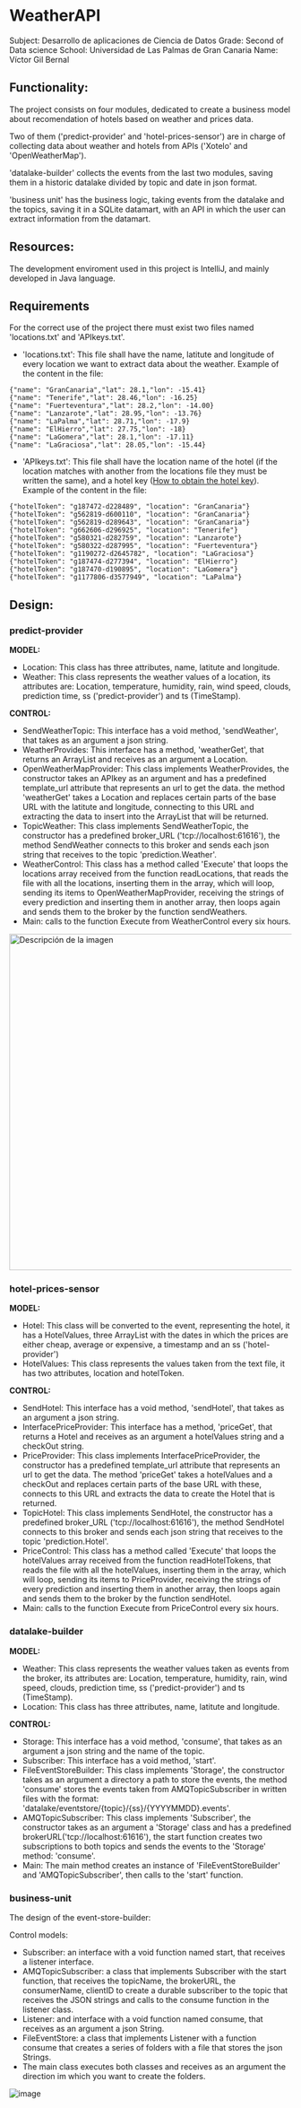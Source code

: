 # WeatherAPI

Subject: Desarrollo de aplicaciones de Ciencia de Datos
Grade: Second of Data science
School: Universidad de Las Palmas de Gran Canaria
Name: Víctor Gil Bernal

## Functionality:

The project consists on four modules, dedicated to create a business model about recomendation of hotels based on weather and prices data.

Two of them ('predict-provider' and 'hotel-prices-sensor') are in charge of collecting data about weather and hotels from APIs ('Xotelo' and 'OpenWeatherMap').

'datalake-builder' collects the events from the last two modules, saving them in a historic datalake divided by topic and date in json format.

'business unit' has the business logic, taking events from the datalake and the topics, saving it in a SQLite datamart, with an API in which the user can extract information from the datamart.

## Resources:

The development enviroment used in this project is IntelliJ, and mainly developed in Java language.

 ## Requirements

For the correct use of the project there must exist two files named 'locations.txt' and 'APIkeys.txt'.

* 'locations.txt': This file shall have the name, latitute and longitude of every location we want to extract data about the weather. Example of the content in the file:
```
{"name": "GranCanaria","lat": 28.1,"lon": -15.41}
{"name": "Tenerife","lat": 28.46,"lon": -16.25}
{"name": "Fuerteventura","lat": 28.2,"lon": -14.00}
{"name": "Lanzarote","lat": 28.95,"lon": -13.76}
{"name": "LaPalma","lat": 28.71,"lon": -17.9}
{"name": "ElHierro","lat": 27.75,"lon": -18}
{"name": "LaGomera","lat": 28.1,"lon": -17.11}
{"name": "LaGraciosa","lat": 28.05,"lon": -15.44}
```

* 'APIkeys.txt': This file shall have the location name of the hotel (if the location matches with another from the locations file they must be written the same), and a hotel key ([How to obtain the hotel key](https://xotelo.com/how-to-get-hotel-key.html)). Example of the content in the file:
```
{"hotelToken": "g187472-d228489", "location": "GranCanaria"}
{"hotelToken": "g562819-d600110", "location": "GranCanaria"}
{"hotelToken": "g562819-d289643", "location": "GranCanaria"}
{"hotelToken": "g662606-d296925", "location": "Tenerife"}
{"hotelToken": "g580321-d282759", "location": "Lanzarote"}
{"hotelToken": "g580322-d287995", "location": "Fuerteventura"}
{"hotelToken": "g1190272-d2645782", "location": "LaGraciosa"}
{"hotelToken": "g187474-d277394", "location": "ElHierro"}
{"hotelToken": "g187470-d190895", "location": "LaGomera"}
{"hotelToken": "g1177806-d3577949", "location": "LaPalma"}
```

## Design:

### predict-provider

**MODEL:**
* Location: This class has three attributes, name, latitute and longitude.
* Weather: This class represents the weather values of a location, its attributes are: Location, temperature, humidity, rain, wind speed, clouds, prediction time, ss ('predict-provider') and ts (TimeStamp).

**CONTROL:**
* SendWeatherTopic: This interface has a void method, 'sendWeather', that takes as an argument a json string.
* WeatherProvides: This interface has a method, 'weatherGet', that returns an ArrayList<String> and receives as an argument a Location.
* OpenWeatherMapProvider: This class implements WeatherProvides, the constructor takes an APIkey as an argument and has a predefined template_url attribute that represents an url to get the data. the method 'weatherGet' takes a Location and replaces certain parts of the base URL with the latitute and longitude, connecting to this URL and extracting the data to insert into the ArrayList that will be returned.
* TopicWeather: This class implements SendWeatherTopic, the constructor has a predefined broker_URL ('tcp://localhost:61616'), the method SendWeather connects to this broker and sends each json string that receives to the topic 'prediction.Weather'.
* WeatherControl: This class has a method called 'Execute' that loops the locations array received from the function readLocations, that reads the file with all the locations, inserting them in the array, which will loop, sending its items to OpenWeatherMapProvider, receiving the strings of every prediction and inserting them in another array, then loops again and sends them to the broker by the function sendWeathers.
* Main: calls to the function Execute from WeatherControl every six hours.

<img src="https://github.com/BeepBoopVictor/WeatherAPI/assets/145380029/ab3d4214-e820-4086-876b-7558611a6b23" alt="Descripción de la imagen" width="900" height="600">

### hotel-prices-sensor

**MODEL:**
* Hotel: This class will be converted to the event, representing the hotel, it has a HotelValues, three ArrayList<String> with the dates in which the prices are either cheap, average or expensive, a timestamp and an ss ('hotel-provider')
* HotelValues: This class represents the values taken from the text file, it has two attributes, location and hotelToken.

**CONTROL:**
* SendHotel: This interface has a void method, 'sendHotel', that takes as an argument a json string.
* InterfacePriceProvider: This interface has a method, 'priceGet', that returns a Hotel and receives as an argument a hotelValues string and a checkOut string.
* PriceProvider: This class implements InterfacePriceProvider, the constructor has a predefined template_url attribute that represents an url to get the data. The method 'priceGet' takes a hotelValues and a checkOut and replaces certain parts of the base URL with these, connects to this URL and extracts the data to create the Hotel that is returned.
* TopicHotel: This class implements SendHotel, the constructor has a predefined broker_URL ('tcp://localhost:61616'), the method SendHotel connects to this broker and sends each json string that receives to the topic 'prediction.Hotel'.
* PriceControl: This class has a method called 'Execute' that loops the hotelValues array received from the function readHotelTokens, that reads the file with all the hotelValues, inserting them in the array, which will loop, sending its items to PriceProvider, receiving the strings of every prediction and inserting them in another array, then loops again and sends them to the broker by the function sendHotel.
* Main: calls to the function Execute from PriceControl every six hours.

### datalake-builder

**MODEL:**

* Weather: This class represents the weather values taken as events from the broker, its attributes are: Location, temperature, humidity, rain, wind speed, clouds, prediction time, ss ('predict-provider') and ts (TimeStamp).
* Location: This class has three attributes, name, latitute and longitude.

**CONTROL:**

* Storage: This interface has a void method, 'consume', that takes as an argument a json string and the name of the topic.
* Subscriber: This interface has a void method, 'start'.
* FileEventStoreBuilder: This class implements 'Storage', the constructor takes as an argument a directory a path to store the events, the method 'consume' stores the events taken from AMQTopicSubscriber in written files with the format: 'datalake/eventstore/{topic}/{ss}/{YYYYMMDD}.events'.
* AMQTopicSubscriber: This class implements 'Subscriber', the constructor takes as an argument a 'Storage' class and has a predefined brokerURL('tcp://localhost:61616'), the start function creates two subscriptions to both topics and sends the events to the 'Storage' method: 'consume'. 
* Main: The main method creates an instance of 'FileEventStoreBuilder' and 'AMQTopicSubscriber', then calls to the 'start' function.

### business-unit




The design of the event-store-builder:

Control models:
  - Subscriber: an interface with a void function named start, that receives a listener interface.
  - AMQTopicSubscriber: a class that implements Subscriber with the start function, that receives the topicName, the brokerURL, the consumerName, clientID to create a durable subscriber to the topic that receives the JSON strings and calls to the consume function in the listener class.
  - Listener: and interface with a void function named consume, that receives as an argument a json String.
  - FileEventStore: a class that implements Listener with a function consume that creates a series of folders with a file that stores the json Strings.
  - The main class executes both classes and receives as an argument the direction im which you want to create the folders.

![image](https://github.com/BeepBoopVictor/WeatherAPI/assets/145380029/c42b689d-f699-425c-a5c2-94c892780120)





